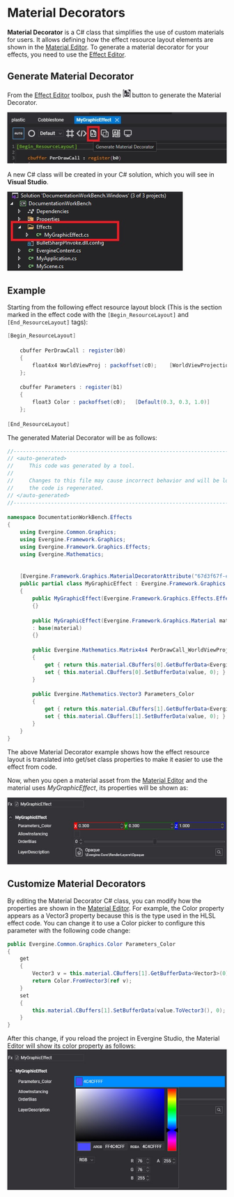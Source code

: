# Material Decorators

**Material Decorator** is a C# class that simplifies the use of custom materials for users. It allows defining how the effect resource layout elements are shown in the [Material Editor](material_editor.md). To generate a material decorator for your effects, you need to use the [Effect Editor](../effects/effect_editor.md).

## Generate Material Decorator

From the [Effect Editor](../effects/effect_editor.md) toolbox, push the ![Generate Material Decorator button](images/MaterialDecoratorIcon.jpg) button to generate the Material Decorator.

![Generate Material Decorator](images/GenerateMaterialDecorator.jpg)

A new C# class will be created in your C# solution, which you will see in **Visual Studio**.

![Material Decorator In Visual Studio](images/MaterialDecoratorInVS.jpg)

## Example

Starting from the following effect resource layout block (This is the section marked in the effect code with the `[Begin_ResourceLayout]` and `[End_ResourceLayout]` tags):

```csharp
[Begin_ResourceLayout]

    cbuffer PerDrawCall : register(b0)
    {
        float4x4 WorldViewProj : packoffset(c0);    [WorldViewProjection]
    };

    cbuffer Parameters : register(b1)
    {
        float3 Color : packoffset(c0);   [Default(0.3, 0.3, 1.0)]
    };

[End_ResourceLayout]
```

The generated Material Decorator will be as follows:

```csharp
//------------------------------------------------------------------------------
// <auto-generated>
//     This code was generated by a tool.
//
//     Changes to this file may cause incorrect behavior and will be lost if
//     the code is regenerated.
// </auto-generated>
//------------------------------------------------------------------------------

namespace DocumentationWorkBench.Effects
{
    using Evergine.Common.Graphics;
    using Evergine.Framework.Graphics;
    using Evergine.Framework.Graphics.Effects;
    using Evergine.Mathematics;
    
    
    [Evergine.Framework.Graphics.MaterialDecoratorAttribute("67d3f67f-e1f0-4075-894d-5a58d3697fb6")]
    public partial class MyGraphicEffect : Evergine.Framework.Graphics.MaterialDecorator
    {        
        public MyGraphicEffect(Evergine.Framework.Graphics.Effects.Effect effect) : base(new Material(effect))
        {}
        
        public MyGraphicEffect(Evergine.Framework.Graphics.Material material) 
        : base(material)
        {}
        
        public Evergine.Mathematics.Matrix4x4 PerDrawCall_WorldViewProj
        {
            get { return this.material.CBuffers[0].GetBufferData<Evergine.Mathematics.Matrix4x4>(0);}
            set { this.material.CBuffers[0].SetBufferData(value, 0); }
        }
        
        public Evergine.Mathematics.Vector3 Parameters_Color
        {
            get { return this.material.CBuffers[1].GetBufferData<Evergine.Mathematics.Vector3>(0); }
            set { this.material.CBuffers[1].SetBufferData(value, 0); }
        }
    }
}
```

The above Material Decorator example shows how the effect resource layout is translated into get/set class properties to make it easier to use the effect from code.

Now, when you open a material asset from the [Material Editor](material_editor.md) and the material uses _MyGraphicEffect_, its properties will be shown as:

![Material properties](images/defaultMaterialDecorator.jpg)

## Customize Material Decorators

By editing the Material Decorator C# class, you can modify how the properties are shown in the [Material Editor](material_editor.md). For example, the Color property appears as a Vector3 property because this is the type used in the HLSL effect code. You can change it to use a Color picker to configure this parameter with the following code change:

```csharp
public Evergine.Common.Graphics.Color Parameters_Color
{
    get
    {
        Vector3 v = this.material.CBuffers[1].GetBufferData<Vector3>(0);
        return Color.FromVector3(ref v);
    }
    set
    {
        this.material.CBuffers[1].SetBufferData(value.ToVector3(), 0);
    }
}
```

After this change, if you reload the project in Evergine Studio, the Material Editor will show its color property as follows:
![Custom Material Decorator](images/customMaterialDecorator.jpg)